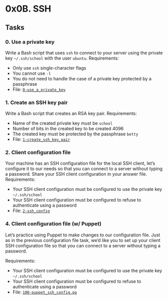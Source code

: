 # 0x0B. SSH
## Tasks

### 0. Use a private key
Write a Bash script that uses  `ssh`  to connect to your server using the private key  `~/.ssh/school`  with the user  `ubuntu`.
Requirements:
-   Only use  `ssh`  single-character flags
-   You cannot use  `-l`
-   You do not need to handle the case of a private key protected by a passphrase
-   File:  [`0-use_a_private_key`]()

### 1. Create an SSH key pair

Write a Bash script that creates an RSA key pair.
Requirements:
-   Name of the created private key must be  `school`
-   Number of bits in the created key to be created 4096
-   The created key must be protected by the passphrase  `betty`
-   File:  [`1-create_ssh_key_pair`]()

### 2. Client configuration file
Your machine has an SSH configuration file for the local SSH client, let’s configure it to our needs so that you can connect to a server without typing a password. Share your SSH client configuration in your answer file.
Requirements:
-   Your SSH client configuration must be configured to use the private key  `~/.ssh/school`
-   Your SSH client configuration must be configured to refuse to authenticate using a password
-   File:  [`2-ssh_config`]()

### 4. Client configuration file (w/ Puppet)
Let’s practice using Puppet to make changes to our configuration file. Just as in the previous configuration file task, we’d like you to set up your client SSH configuration file so that you can connect to a server without typing a password.

Requirements:
-   Your SSH client configuration must be configured to use the private key  `~/.ssh/school`
-   Your SSH client configuration must be configured to refuse to authenticate using a password
-   File:  [`100-puppet_ssh_config.pp`]()